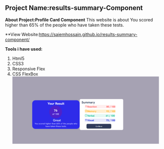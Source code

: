 ## **Project Name:results-summary-Component**

**About  Project:Profile  Card Component**
This website is about You scored higher than 65% of the people who have taken these tests.

**View Website:https://saiemhossain.github.io/results-summary-component/ 

**Tools i have used:**

 1. Html5
 2. CSS3
 3. Responsive Flex
4.  CSS FlexBox
![enter image description here](https://github.com/Saiemhossain/results-summary-component/blob/main/assets/images/Coverpic.png?raw=true)


